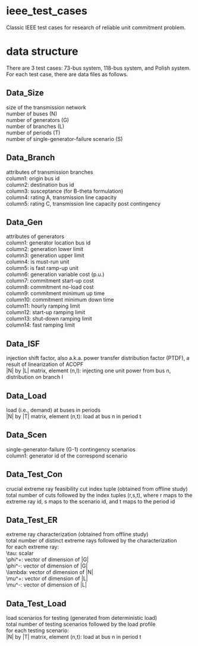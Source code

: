 # ieee_test_cases
Classic IEEE test cases for research of reliable unit commitment problem. <br />

# data structure
There are 3 test cases: 73-bus system, 118-bus system, and Polish system. For each test case, there are data files as follows.

## Data_Size
size of the transmission network <br />
number of buses (N) <br />
number of generators (G) <br />
number of branches (L) <br />
number of periods (T) <br />
number of single-generator-failure scenario (S) <br />

## Data_Branch
attributes of transmission branches <br />
column1: origin bus id <br />
column2: destination bus id <br />
column3: susceptance (for B-theta formulation) <br />
column4: rating A, transmission line capacity <br />
column5: rating C, transmission line capacity post contingency <br />

## Data_Gen
attributes of generators <br />
column1: generator location bus id <br />
column2: generation lower limit <br />
column3: generation upper limit <br />
column4: is must-run unit <br />
column5: is fast ramp-up unit <br />
column6: generation variable cost (p.u.) <br />
column7: commitment start-up cost <br />
column8: commitment no-load cost <br />
column9: commitment minimum up time <br />
column10: commitment minimum down time <br />
column11: hourly ramping limit <br />
column12: start-up ramping limit <br />
column13: shut-down ramping limit <br />
column14: fast ramping limit <br />

## Data_ISF
injection shift factor, also a.k.a. power transfer distribution factor (PTDF), a result of linearization of ACOPF <br />
|N| by |L| matrix, element (n,l): injecting one unit power from bus n, distribution on branch l <br />

## Data_Load
load (i.e., demand) at buses in periods <br />
|N| by |T| matrix, element (n,t): load at bus n in period t <br />

## Data_Scen
single-generator-failure (G-1) contingency scenarios <br />
column1: generator id of the correspond scenario <br />

## Data_Test_Con
crucial extreme ray feasibility cut index tuple (obtained from offline study) <br />
total number of cuts followed by the index tuples (r,s,t), where r maps to the extreme ray id, s maps to the scenario id, and t maps to the period id <br />

## Data_Test_ER
extreme ray characterization (obtained from offline study) <br />
total number of distinct extreme rays followed by the characterization <br />
for each extreme ray: <br />
\tau: scalar <br />
\phi^+: vector of dimension of |G| <br />
\phi^-: vector of dimension of |G| <br />
\lambda: vector of dimension of |N| <br />
\mu^+: vector of dimension of |L| <br />
\mu^-: vector of dimension of |L| <br />
 
## Data_Test_Load
load scenarios for testing (generated from deterministic load) <br />
total number of testing scenarios followed by the load profile <br />
for each testing scenario: <br />
|N| by |T| matrix, element (n,t): load at bus n in period t
